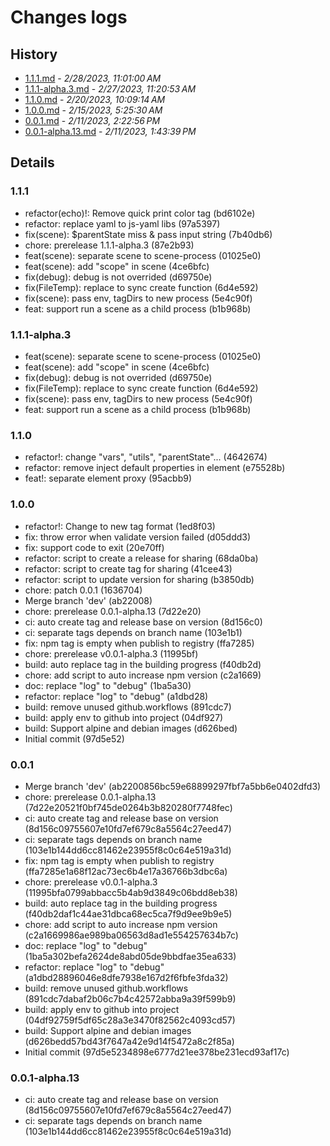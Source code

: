 # Changes logs

## History

- [1.1.1.md](#1677582060163)  -  _2/28/2023, 11:01:00 AM_
- [1.1.1-alpha.3.md](#1677496853425)  -  _2/27/2023, 11:20:53 AM_
- [1.1.0.md](#1676887754962)  -  _2/20/2023, 10:09:14 AM_
- [1.0.0.md](#1676438730395)  -  _2/15/2023, 5:25:30 AM_
- [0.0.1.md](#1676125376876)  -  _2/11/2023, 2:22:56 PM_
- [0.0.1-alpha.13.md](#1676123019213)  -  _2/11/2023, 1:43:39 PM_

## Details

<a id="1677582060163"></a>
### 1.1.1

* refactor(echo)!: Remove quick print color tag (bd6102e)
* refactor: replace yaml to js-yaml libs (97a5397)
* fix(scene): $parentState miss & pass input string (7b40db6)
* chore: prerelease 1.1.1-alpha.3 (87e2b93)
* feat(scene): separate scene to scene-process (01025e0)
* feat(scene): add "scope" in scene (4ce6bfc)
* fix(debug): debug is not overrided (d69750e)
* fix(FileTemp): replace to sync create function (6d4e592)
* fix(scene): pass env, tagDirs to new process (5e4c90f)
* feat: support run a scene as a child process (b1b968b)
  
<a id="1677496853425"></a>
### 1.1.1-alpha.3

* feat(scene): separate scene to scene-process (01025e0)
* feat(scene): add "scope" in scene (4ce6bfc)
* fix(debug): debug is not overrided (d69750e)
* fix(FileTemp): replace to sync create function (6d4e592)
* fix(scene): pass env, tagDirs to new process (5e4c90f)
* feat: support run a scene as a child process (b1b968b)
  
<a id="1676887754962"></a>
### 1.1.0

* refactor!: change "vars", "utils", "parentState"... (4642674)
* refactor: remove inject default properties in element (e75528b)
* feat!: separate element proxy (95acbb9)
  
<a id="1676438730395"></a>
### 1.0.0

* refactor!: Change to new tag format (1ed8f03)
* fix: throw error when validate version failed (d05ddd3)
* fix: support code to exit (20e70ff)
* refactor: script to create a release for sharing (68da0ba)
* refactor: script to create tag for sharing (41cee43)
* refactor: script to update version for sharing (b3850db)
* chore: patch 0.0.1 (1636704)
* Merge branch 'dev' (ab22008)
* chore: prerelease 0.0.1-alpha.13 (7d22e20)
* ci: auto create tag and release base on version (8d156c0)
* ci: separate tags depends on branch name (103e1b1)
* fix: npm tag is empty when publish to registry (ffa7285)
* chore: prerelease v0.0.1-alpha.3 (11995bf)
* build: auto replace tag in the building progress (f40db2d)
* chore: add script to auto increase npm version (c2a1669)
* doc: replace "log" to "debug" (1ba5a30)
* refactor: replace "log" to "debug" (a1dbd28)
* build: remove unused github.workflows (891cdc7)
* build: apply env to github into project (04df927)
* build: Support alpine and debian images (d626bed)
* Initial commit (97d5e52)
  
<a id="1676125376876"></a>
### 0.0.1

* Merge branch 'dev' (ab2200856bc59e68899297fbf7a5bb6e0402dfd3)
* chore: prerelease 0.0.1-alpha.13 (7d22e20521f0bf745de0264b3b820280f7748fec)
* ci: auto create tag and release base on version (8d156c09755607e10fd7ef679c8a5564c27eed47)
* ci: separate tags depends on branch name (103e1b144dd6cc81462e23955f8c0c64e519a31d)
* fix: npm tag is empty when publish to registry (ffa7285e1a68f12ac73ec6b4e17a36766b3dbc6a)
* chore: prerelease v0.0.1-alpha.3 (11995bfa0799abbacc5b4ab9d3849c06bdd8eb38)
* build: auto replace tag in the building progress (f40db2daf1c44ae31dbca68ec5ca7f9d9ee9b9e5)
* chore: add script to auto increase npm version (c2a1669986ae989ba06563d8ad1e554257634b7c)
* doc: replace "log" to "debug" (1ba5a302befa2624de8abd05de9bbdfae35ea633)
* refactor: replace "log" to "debug" (a1dbd28896046e8dfe7938e167d2f6fbfe3fda32)
* build: remove unused github.workflows (891cdc7dabaf2b06c7b4c42572abba9a39f599b9)
* build: apply env to github into project (04df92759f5df65c28a3e3470f82562c4093cd57)
* build: Support alpine and debian images (d626bedd57bd43f7647a42e9d14f5472a8c2f85a)
* Initial commit (97d5e5234898e6777d21ee378be231ecd93af17c)
  
<a id="1676123019213"></a>
### 0.0.1-alpha.13

* ci: auto create tag and release base on version (8d156c09755607e10fd7ef679c8a5564c27eed47)
* ci: separate tags depends on branch name (103e1b144dd6cc81462e23955f8c0c64e519a31d)

